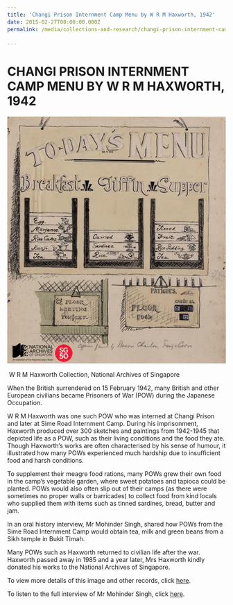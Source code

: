 ```yaml
---
title: 'Changi Prison Internment Camp Menu by W R M Haxworth, 1942'
date: 2015-02-27T00:00:00.000Z
permalink: /media/collections-and-research/changi-prison-internment-camp-menu/

---
```



<iframe id="pxcelframe" src="//t.sharethis.com/a/t_.htm?ver=0.345.16984&amp;cid=c010#rnd=1577951734274&amp;cid=c010&amp;dmn=www.nas.gov.sg&amp;tt=t.dhj&amp;dhjLcy=54&amp;lbl=pxcel&amp;flbl=pxcel&amp;ll=d&amp;ver=0.345.16984&amp;ell=d&amp;cck=__stid&amp;pn=%2Fblogs%2Farchivistpick%2Fchangi-prison-internment-camp-menu-by-w-r-m-haxworth-1942%2F&amp;qs=na&amp;rdn=www.nas.gov.sg&amp;rpn=%2Fblogs%2Farchivistpick%2F2015%2F02%2F&amp;rqs=na&amp;cc=SG&amp;cont=AS&amp;ipaddr=" style="display: none;"></iframe>

# CHANGI PRISON INTERNMENT CAMP MENU BY W R M HAXWORTH, 1942

![W R M Haxworth Collection, National Archives of Singapore](../../../images/blogs/2015-02-27-l.jpg)

​										W R M Haxworth Collection, National Archives of Singapore

When the British surrendered on 15 February 1942, many British and other European civilians became Prisoners of War (POW) during the Japanese Occupation.

W R M Haxworth was one such POW who was interned at Changi Prison and later at Sime Road Internment Camp. During his imprisonment, Haxworth produced over 300 sketches and paintings from 1942-1945 that depicted life as a POW, such as their living conditions and the food they ate. Though Haxworth’s works are often characterised by his sense of humour, it illustrated how many POWs experienced much hardship due to insufficient food and harsh conditions.

To supplement their meagre food rations, many POWs grew their own food in the camp’s vegetable garden, where sweet potatoes and tapioca could be planted. POWs would also often slip out of their camps (as there were sometimes no proper walls or barricades) to collect food from kind locals who supplied them with items such as tinned sardines, bread, butter and jam.

In an oral history interview, Mr Mohinder Singh, shared how POWs from the Sime Road Internment Camp would obtain tea, milk and green beans from a Sikh temple in Bukit Timah.

Many POWs such as Haxworth returned to civilian life after the war. Haxworth passed away in 1985 and a year later, Mrs Haxworth kindly donated his works to the National Archives of Singapore.

To view more details of this image and other records, click [here](http://www.nas.gov.sg/archivesonline/photographs/record-details/a9acb22b-1162-11e3-83d5-0050568939ad).

To listen to the full interview of Mr Mohinder Singh, click [here](http://www.nas.gov.sg/archivesonline/oral_history_interviews/interview/000546).